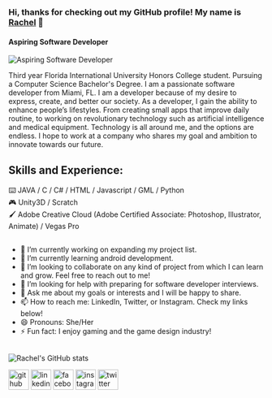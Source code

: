 ### Hi, thanks for checking out my GitHub profile! My name is [Rachel](https://www.linkedin.com/in/rachelquijano/) 👋 

#### Aspiring Software Developer
![Aspiring Software Developer](https://cdn.cp.adobe.io/content/2/dcx/f14eea89-4fe9-43a7-946b-82260c5d25c9/rendition/preview.jpg/version/1/format/jpg/dimension/width/size/1200)

Third year Florida International University Honors College student. Pursuing a Computer Science Bachelor's Degree. I am a passionate software developer from Miami, FL. I am a developer because of my desire to express, create, and better our society. As a developer, I gain the ability to enhance people’s lifestyles. From creating small apps that improve daily routine, to working on revolutionary technology such as artificial intelligence and medical equipment. Technology is all around me, and the options are endless. I hope to work at a company who shares my goal and ambition to innovate towards our future.

## Skills and Experience:
⌨️ JAVA / C / C# / HTML / Javascript / GML / Python  
🎮 Unity3D / Scratch  
🖌️ Adobe Creative Cloud (Adobe Certified Associate: Photoshop, Illustrator, Animate) / Vegas Pro

##
- 🔭 I’m currently working on expanding my project list. 
- 🌱 I’m currently learning android development. 
- 👯 I’m looking to collaborate on any kind of project from which I can learn and grow. Feel free to reach out to me!
- 🤔 I’m looking for help with preparing for software developer interviews. 
- 💬 Ask me about my goals or interests and I will be happy to share. 
- 📫 How to reach me: LinkedIn, Twitter, or Instagram. Check my links below!
- 😄 Pronouns: She/Her 
- ⚡ Fun fact: I enjoy gaming and the game design industry! 

##

![Rachel's GitHub stats](https://github-readme-stats.vercel.app/api?username=rachelquijano&show_icons=true&theme=tokyonight)

[<img src='https://cdn.jsdelivr.net/npm/simple-icons@3.0.1/icons/github.svg' alt='github' height='40'>](https://github.com/rachelquijano)  [<img src='https://cdn.jsdelivr.net/npm/simple-icons@3.0.1/icons/linkedin.svg' alt='linkedin' height='40'>](https://www.linkedin.com/in/rachelquijano)  [<img src='https://cdn.jsdelivr.net/npm/simple-icons@3.0.1/icons/facebook.svg' alt='facebook' height='40'>](https://www.facebook.com/rachelquijanovizoso/)  [<img src='https://cdn.jsdelivr.net/npm/simple-icons@3.0.1/icons/instagram.svg' alt='instagram' height='40'>](https://www.instagram.com/quijano_rachel/)  [<img src='https://cdn.jsdelivr.net/npm/simple-icons@3.0.1/icons/twitter.svg' alt='twitter' height='40'>](https://twitter.com/RachelQuijanoV) 



